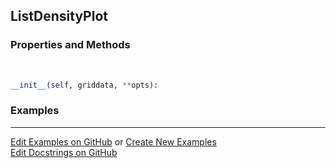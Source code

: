## <a id="McUtils.Plots.Plots.ListDensityPlot">ListDensityPlot</a>


### Properties and Methods
<a id="McUtils.Plots.Plots.ListDensityPlot.__init__" class="docs-object-method">&nbsp;</a>
```python
__init__(self, griddata, **opts): 
```

### Examples


___

[Edit Examples on GitHub](https://github.com/McCoyGroup/References/edit/gh-pages/Documentation/examples/McUtils/Plots/Plots/ListDensityPlot.md) or 
[Create New Examples](https://github.com/McCoyGroup/References/new/gh-pages/?filename=Documentation/examples/McUtils/Plots/Plots/ListDensityPlot.md) <br/>
[Edit Docstrings on GitHub](https://github.com/McCoyGroup/McUtils/edit/master/Plots/Plots.py?message=Update%20Docs)